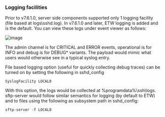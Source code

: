 ### Logging facilities
Prior to v7.6.1.0, server side components supported only 1 logging facility (file based at logs\sshd.log). 
In v7.6.1.0 and later, ETW logging is added and is the default. You can view these logs under event viewer as follows:


![image](https://user-images.githubusercontent.com/14185020/37054957-4c6b2d4e-2135-11e8-90e3-3eba472ffc46.png)

The admin channel is for CRITICAL and ERROR events, operational is for INFO and debug is for DEBUG* variants.
The payload would mimic what users would otherwise see in a typical syslog entry. 

File based logging option (useful for quickly collecting debug traces) can be turned on by setting the following in sshd_config

 `SyslogFacility LOCAL0 `

With this option, the logs would be collected at %programdata%\ssh\logs.
sftp-server would follow similar semantics for logging (by default to ETW) and to files using the following as subsystem path in sshd_config:

`sftp-server -f LOCAL0`
